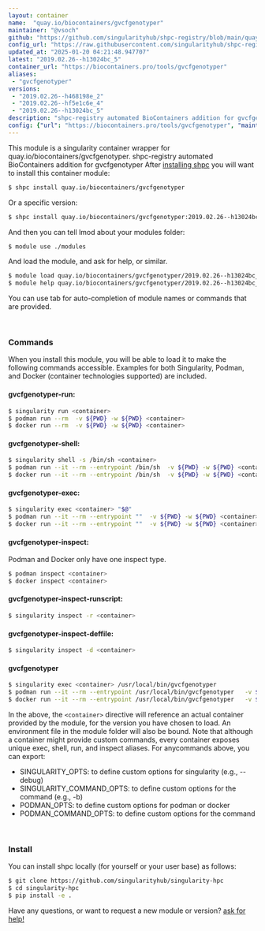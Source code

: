 ```yaml
---
layout: container
name:  "quay.io/biocontainers/gvcfgenotyper"
maintainer: "@vsoch"
github: "https://github.com/singularityhub/shpc-registry/blob/main/quay.io/biocontainers/gvcfgenotyper/container.yaml"
config_url: "https://raw.githubusercontent.com/singularityhub/shpc-registry/main/quay.io/biocontainers/gvcfgenotyper/container.yaml"
updated_at: "2025-01-20 04:21:48.947707"
latest: "2019.02.26--h13024bc_5"
container_url: "https://biocontainers.pro/tools/gvcfgenotyper"
aliases:
 - "gvcfgenotyper"
versions:
 - "2019.02.26--h468198e_2"
 - "2019.02.26--hf5e1c6e_4"
 - "2019.02.26--h13024bc_5"
description: "shpc-registry automated BioContainers addition for gvcfgenotyper"
config: {"url": "https://biocontainers.pro/tools/gvcfgenotyper", "maintainer": "@vsoch", "description": "shpc-registry automated BioContainers addition for gvcfgenotyper", "latest": {"2019.02.26--h13024bc_5": "sha256:c789d0a605654e2cbe3f82fe7c9b37e1ca5d0542ef2d2f9c25cc9656c45f8151"}, "tags": {"2019.02.26--h468198e_2": "sha256:bfaf411ececc4f25e50939ba22c9cf4a2d12f1e612356333903af1694268c8ae", "2019.02.26--hf5e1c6e_4": "sha256:9b06ad6a58211d2d6d8b1c0d2732baf6892c29cbb00339f8aad6b48320f9a7eb", "2019.02.26--h13024bc_5": "sha256:c789d0a605654e2cbe3f82fe7c9b37e1ca5d0542ef2d2f9c25cc9656c45f8151"}, "docker": "quay.io/biocontainers/gvcfgenotyper", "aliases": {"gvcfgenotyper": "/usr/local/bin/gvcfgenotyper"}}
---
```


This module is a singularity container wrapper for quay.io/biocontainers/gvcfgenotyper.
shpc-registry automated BioContainers addition for gvcfgenotyper
After [installing shpc](#install) you will want to install this container module:


```bash
$ shpc install quay.io/biocontainers/gvcfgenotyper
```

Or a specific version:

```bash
$ shpc install quay.io/biocontainers/gvcfgenotyper:2019.02.26--h13024bc_5
```

And then you can tell lmod about your modules folder:

```bash
$ module use ./modules
```

And load the module, and ask for help, or similar.

```bash
$ module load quay.io/biocontainers/gvcfgenotyper/2019.02.26--h13024bc_5
$ module help quay.io/biocontainers/gvcfgenotyper/2019.02.26--h13024bc_5
```

You can use tab for auto-completion of module names or commands that are provided.

<br>

### Commands

When you install this module, you will be able to load it to make the following commands accessible.
Examples for both Singularity, Podman, and Docker (container technologies supported) are included.

#### gvcfgenotyper-run:

```bash
$ singularity run <container>
$ podman run --rm  -v ${PWD} -w ${PWD} <container>
$ docker run --rm  -v ${PWD} -w ${PWD} <container>
```

#### gvcfgenotyper-shell:

```bash
$ singularity shell -s /bin/sh <container>
$ podman run --it --rm --entrypoint /bin/sh  -v ${PWD} -w ${PWD} <container>
$ docker run --it --rm --entrypoint /bin/sh  -v ${PWD} -w ${PWD} <container>
```

#### gvcfgenotyper-exec:

```bash
$ singularity exec <container> "$@"
$ podman run --it --rm --entrypoint ""  -v ${PWD} -w ${PWD} <container> "$@"
$ docker run --it --rm --entrypoint ""  -v ${PWD} -w ${PWD} <container> "$@"
```

#### gvcfgenotyper-inspect:

Podman and Docker only have one inspect type.

```bash
$ podman inspect <container>
$ docker inspect <container>
```

#### gvcfgenotyper-inspect-runscript:

```bash
$ singularity inspect -r <container>
```

#### gvcfgenotyper-inspect-deffile:

```bash
$ singularity inspect -d <container>
```


#### gvcfgenotyper

```bash
$ singularity exec <container> /usr/local/bin/gvcfgenotyper
$ podman run --it --rm --entrypoint /usr/local/bin/gvcfgenotyper   -v ${PWD} -w ${PWD} <container> -c " $@"
$ docker run --it --rm --entrypoint /usr/local/bin/gvcfgenotyper   -v ${PWD} -w ${PWD} <container> -c " $@"
```



In the above, the `<container>` directive will reference an actual container provided
by the module, for the version you have chosen to load. An environment file in the
module folder will also be bound. Note that although a container
might provide custom commands, every container exposes unique exec, shell, run, and
inspect aliases. For anycommands above, you can export:

 - SINGULARITY_OPTS: to define custom options for singularity (e.g., --debug)
 - SINGULARITY_COMMAND_OPTS: to define custom options for the command (e.g., -b)
 - PODMAN_OPTS: to define custom options for podman or docker
 - PODMAN_COMMAND_OPTS: to define custom options for the command

<br>

### Install

You can install shpc locally (for yourself or your user base) as follows:

```bash
$ git clone https://github.com/singularityhub/singularity-hpc
$ cd singularity-hpc
$ pip install -e .
```

Have any questions, or want to request a new module or version? [ask for help!](https://github.com/singularityhub/singularity-hpc/issues)
